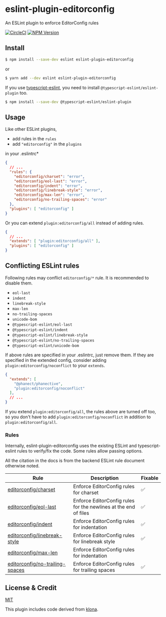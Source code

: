 # eslint-plugin-editorconfig

An ESLint plugin to enforce EditorConfig rules

[![CircleCI](https://circleci.com/gh/phanect/eslint-plugin-editorconfig.svg?style=svg)](https://circleci.com/gh/phanect/eslint-plugin-editorconfig) [![NPM Version](https://img.shields.io/npm/v/eslint-plugin-editorconfig.svg)](https://npmjs.org/package/eslint-plugin-editorconfig)

## Install

```bash
$ npm install --save-dev eslint eslint-plugin-editorconfig
```

or

```bash
$ yarn add --dev eslint eslint-plugin-editorconfig
```

If you use [typescript-eslint](https://github.com/typescript-eslint/typescript-eslint), you need to install `@typescript-eslint/eslint-plugin` too.

```bash
$ npm install --save-dev @typescript-eslint/eslint-plugin
```

## Usage

Like other ESLint plugins,

- add rules in the `rules`
- add `"editorconfig"` in the `plugins`

in your .eslintrc*

```json
{
  // ...
  "rules": {
    "editorconfig/charset": "error",
    "editorconfig/eol-last": "error",
    "editorconfig/indent": "error",
    "editorconfig/linebreak-style": "error",
    "editorconfig/max-len": "error",
    "editorconfig/no-trailing-spaces": "error"
  },
  "plugins": [ "editorconfig" ]
}
```

Or you can extend `plugin:editorconfig/all` instead of adding rules.

```json
{
  // ...
  "extends": [ "plugin:editorconfig/all" ],
  "plugins": [ "editorconfig" ]
}
```

## Conflicting ESLint rules

Following rules may conflict `editorconfig/*` rule.
It is recommended to disable them.

- `eol-last`
- `indent`
- `linebreak-style`
- `max-len`
- `no-trailing-spaces`
- `unicode-bom`
- `@typescript-eslint/eol-last`
- `@typescript-eslint/indent`
- `@typescript-eslint/linebreak-style`
- `@typescript-eslint/no-trailing-spaces`
- `@typescript-eslint/unicode-bom`

If above rules are specified in your .eslintrc, just remove them.
If they are specified in the extended config, consider adding `plugin:editorconfig/noconflict` to your `extends`.

```json
{
  "extends": [
    "@phanect/phanective",
    "plugin:editorconfig/noconflict"
  ],
  // ...
}
```

If you extend `plugin:editorconfig/all`, the rules above are turned off too, so you don't have to add `plugin:editorconfig/noconflict` in addition to `plugin:editorconfig/all`.

### Rules

Internally, eslint-plugin-editorconfig uses the existing ESLint and typescript-eslint rules to verify/fix the code.
Some rules allow passing options.

All the citation in the docs is from the backend ESLint rule document otherwise noted.

| Rule                                                                | Description                                                     | Fixable |
| ------------------------------------------------------------------- | --------------------------------------------------------------- | -- |
| [editorconfig/charset](docs/rules/charset.md)                       | Enforce EditorConfig rules for charset                          | ✅ |
| [editorconfig/eol-last](docs/rules/eol-last.md)                     | Enforce EditorConfig rules for the newlines at the end of files | ✅ |
| [editorconfig/indent](docs/rules/indent.md)                         | Enforce EditorConfig rules for indentation                      | ✅ |
| [editorconfig/linebreak-style](docs/rules/linebreak-style.md)       | Enforce EditorConfig rules for linebreak style                  | ✅ |
| [editorconfig/max-len](docs/rules/max-len.md)                       | Enforce EditorConfig rules for indentation                      |  |
| [editorconfig/no-trailing-spaces](docs/rules/no-trailing-spaces.md) | Enforce EditorConfig rules for trailing spaces                  | ✅ |

## License & Credit

[MIT](https://vjpr.mit-license.org)

This plugin includes code derived from [klona](https://github.com/lukeed/klona).
